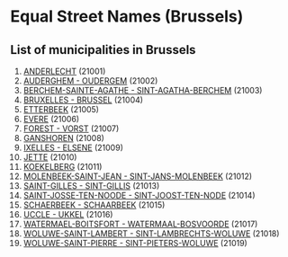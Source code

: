 # Equal Street Names (Brussels)

## List of municipalities in Brussels

1. [ANDERLECHT](https://www.openstreetmap.org/relation/58254) (21001)
1. [AUDERGHEM - OUDERGEM](https://www.openstreetmap.org/relation/58263) (21002)
1. [BERCHEM-SAINTE-AGATHE - SINT-AGATHA-BERCHEM](https://www.openstreetmap.org/relation/60140) (21003)
1. [BRUXELLES - BRUSSEL](https://www.openstreetmap.org/relation/58274) (21004)
1. [ETTERBEEK](https://www.openstreetmap.org/relation/58252) (21005)
1. [EVERE](https://www.openstreetmap.org/relation/60144) (21006)
1. [FOREST - VORST](https://www.openstreetmap.org/relation/58249) (21007)
1. [GANSHOREN](https://www.openstreetmap.org/relation/58257) (21008)
1. [IXELLES - ELSENE](https://www.openstreetmap.org/relation/58250) (21009)
1. [JETTE](https://www.openstreetmap.org/relation/58258) (21010)
1. [KOEKELBERG](https://www.openstreetmap.org/relation/58256) (21011)
1. [MOLENBEEK-SAINT-JEAN - SINT-JANS-MOLENBEEK](https://www.openstreetmap.org/relation/58255) (21012)
1. [SAINT-GILLES - SINT-GILLIS](https://www.openstreetmap.org/relation/58248) (21013)
1. [SAINT-JOSSE-TEN-NOODE - SINT-JOOST-TEN-NODE](https://www.openstreetmap.org/relation/58262) (21014)
1. [SCHAERBEEK - SCHAARBEEK](https://www.openstreetmap.org/relation/58260) (21015)
1. [UCCLE - UKKEL](https://www.openstreetmap.org/relation/58253) (21016)
1. [WATERMAEL-BOITSFORT - WATERMAAL-BOSVOORDE](https://www.openstreetmap.org/relation/58264) (21017)
1. [WOLUWE-SAINT-LAMBERT - SINT-LAMBRECHTS-WOLUWE](https://www.openstreetmap.org/relation/60167) (21018)
1. [WOLUWE-SAINT-PIERRE - SINT-PIETERS-WOLUWE](https://www.openstreetmap.org/relation/60168) (21019)

